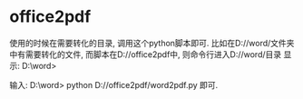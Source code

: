 # office2pdf
使用的时候在需要转化的目录, 调用这个python脚本即可.
比如在D://word/文件夹中有需要转化的文件, 而脚本在D://office2pdf中, 则命令行进入D://word/目录
显示:
D:\word> 

输入:
D:\word> python D://office2pdf/word2pdf.py 即可.
